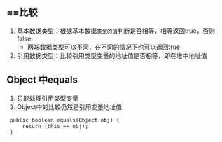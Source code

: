 ## ==比较
1. 基本数据类型：根据基本数据`类型的值`判断是否相等，相等返回true，否则false
    * 两端数据类型可以不同，在不同的情况下也可以返回true
2. 引用数据类型：比较引用类型变量的地址值是否相等，即在堆中地址值
   
## Object 中equals
1. 只能处理引用类型变量
2. Object中的比较仍然是引用变量地址值
```
 public boolean equals(Object obj) {
     return (this == obj);
 }
```